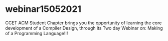 # webinar15052021
CCET ACM Student Chapter brings you the opportunity of learning the core development of a Compiler Design, through its Two day Webinar on:  Making of a Programming Language!!!
